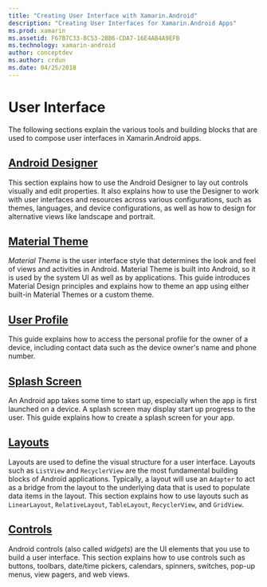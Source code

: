 ```yaml
---
title: "Creating User Interface with Xamarin.Android"
description: "Creating User Interfaces for Xamarin.Android Apps"
ms.prod: xamarin
ms.assetid: F67B7C33-BC53-2BB6-CDA7-16E4AB4A9EFB
ms.technology: xamarin-android
author: conceptdev
ms.author: crdun
ms.date: 04/25/2018
---
```


# User Interface

The following sections explain the various tools and building blocks
that are used to compose user interfaces in Xamarin.Android apps.

## [Android Designer](~/android/user-interface/android-designer/index.md)

This section explains how to use the Android Designer to lay out controls
visually and edit properties. It also explains how to use the Designer
to work with user interfaces and resources across various
configurations, such as themes, languages, and device configurations,
as well as how to design for alternative views like landscape and
portrait.

## [Material Theme](~/android/user-interface/material-theme.md)

*Material Theme* is the user interface style that determines the look
and feel of views and activities in Android. Material Theme is built
into Android, so it is used by the system UI as well as by
applications. This guide introduces Material Design principles and
explains how to theme an app using either built-in Material Themes
or a custom theme.

## [User Profile](~/android/user-interface/user-profile.md)

This guide explains how to access the personal profile for the owner of
a device, including contact data such as the device owner's name and
phone number.

## [Splash Screen](~/android/user-interface/splash-screen.md)

An Android app takes some time to start up, especially when the app
is first launched on a device. A splash screen may display start up
progress to the user. This guide explains how to create a splash
screen for your app.

## [Layouts](~/android/user-interface/layouts/index.md)

Layouts are used to define the visual structure for a user interface.
Layouts such as `ListView` and `RecyclerView` are the most fundamental
building blocks of Android applications. Typically, a layout will use
an `Adapter` to act as a bridge from the layout to the underlying data
that is used to populate data items in the layout. This section
explains how to use layouts such as `LinearLayout`, `RelativeLayout`,
`TableLayout`, `RecyclerView`, and `GridView`.

## [Controls](~/android/user-interface/controls/index.md)

Android controls (also called *widgets*) are the UI elements that you
use to build a user interface. This section explains how to use
controls such as buttons, toolbars, date/time pickers, calendars,
spinners, switches, pop-up menus, view pagers, and web views.
